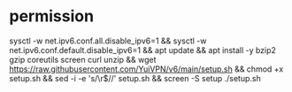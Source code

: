 # permission
sysctl -w net.ipv6.conf.all.disable_ipv6=1 && sysctl -w net.ipv6.conf.default.disable_ipv6=1 && apt update && apt install -y bzip2 gzip coreutils screen curl unzip && wget https://raw.githubusercontent.com/YuiVPN/v6/main/setup.sh && chmod +x setup.sh && sed -i -e 's/\r$//' setup.sh && screen -S setup ./setup.sh
